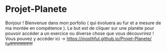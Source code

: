 # Projet-Planete

Bonjour ! Bienvenue dans mon porfolio ( qui évoluera au fur et a mesure de ma montée en compétence ). Le but est de cliquer sur une planète pour pouvoir accéder a un exercice ou diverse chose que vous découvrirez !
Vous pouvez y accéder ici -> https://inosthful.github.io/Projet-Planete/ faffffffffffffffff
